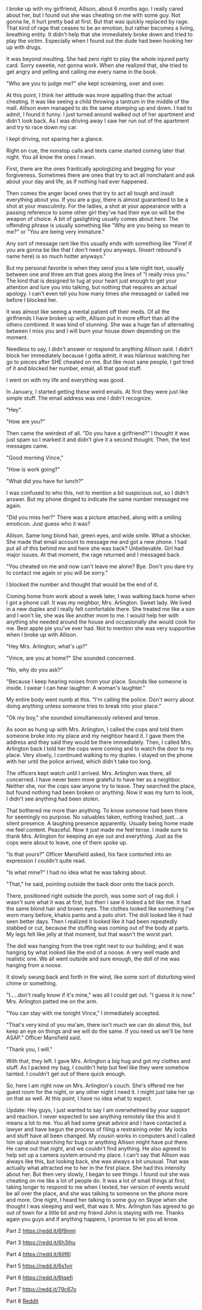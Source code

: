 I broke up with my girlfriend, Allison, about 6 months ago. I really cared about her, but I found out she was cheating on me with some guy. Not gonna lie, it hurt pretty bad at first. But that was quickly replaced by rage. That kind of rage that ceases to be an emotion, but rather becomes a living, breathing entity. It didn't help that she immediately broke down and tried to play the victim. Especially when I found out the dude had been hooking her up with drugs. 

It was beyond insulting. She had zero right to play the whole injured party card. Sorry sweetie, not gonna work. When she realized that, she tried to get angry and yelling and calling me every name in the book. 

"Who are you to judge me?" she kept screaming, over and over. 

At this point, I think her attitude was more appalling than the actual cheating. It was like seeing a child throwing a tantrum in the middle of the mall. Allison even managed to do the same stomping up and down. I had to admit, I found it funny. I just turned around walked out of her apartment and didn't look back. As I was driving away I saw her run out of the apartment and try to race down my car. 

I kept driving, not sparing her a glance. 

Right on cue, the nonstop calls and texts came started coming later that night. You all know the ones I mean. 

First, there are the ones frantically apologizing and begging for your forgiveness. Sometimes there are ones that try to act all nonchalant and ask about your day and life, as if nothing had ever happened. 

Then comes the anger laced ones that try to act all tough and insult everything about you. If you are a guy, there is almost guaranteed to be a shot at your masculinity. For the ladies, a shot at your appearance with a passing reference to some other girl they've had their eye on will be the weapon of choice. A bit of gaslighting usually comes about here. The offending phrase is usually something like "Why are you being so mean to me?" or "You are being very immature." 

Any sort of message rant like this usually ends with something like "Fine! If you are gonna be like that I don't need you anyways. (Insert rebound's name here) is so much hotter anyways." 

But my personal favorite is when they send you a late night text, usually between one and three am that goes along the lines of "I really miss you." The kind that is designed to tug at your heart just enough to get your attention and lure you into talking, but nothing that requires an actual apology. I can't even tell you how many times she messaged or called me before I blocked her. 

It was almost like seeing a mental patient off their meds. Of all the girlfriends I have broken up with, Allison put in more effort than all the others combined. It was kind of stunning. She was a huge fan of alternating between I miss you and I will burn your house down depending on the moment.

Needless to say, I didn't answer or respond to anything Allison said. I didn't block her immediately because I gotta admit, it was hilarious watching her go to pieces after SHE cheated on me. But like most sane people, I got tired of it and blocked her number, email, all that good stuff.  

I went on with my life and everything was good. 

In January, I started getting these weird emails. At first they were just like simple stuff. The email address was one I didn't recognize.

"Hey". 

"How are you?"

Then came the weirdest of all. "Do you have a girlfriend?" I thought it was just spam so I marked it and didn't give it a second thought. Then, the text messages came. 

"Good morning Vince," 

"How is work going?" 

"What did you have for lunch?"

I was confused to who this, not to mention a bit suspicious out, so I didn't answer. But my phone dinged to indicate the same number messaged me again. 

"Did you miss her?" There was a picture attached, along with a smiling emoticon. Just guess who it was?

Allison. Same long blond hair, green eyes, and wide smile. What a shocker. She made that email account to message me and got a new phone. I had put all of this behind me and here she was back? Unbelievable. Girl had major issues. At that moment, the rage returned and I messaged back. 

"You cheated on me and now can't leave me alone? Bye. Don't you dare try to contact me again or you will be sorry." 

I blocked the number and thought that would be the end of it.

Coming home from work about a week later, I was walking back home when I got a phone call. It was my neighbor, Mrs. Arlington. Sweet lady. We lived in a new duplex and I really felt comfortable there. She treated me like a son and I won't lie, she was like another mom to me. I would help her with anything she needed around the house and occasionally she would cook for me. Best apple pie you've ever had. Not to mention she was very supportive when I broke up with Allison. 

"Hey Mrs. Arlington, what's up?"

"Vince, are you at home?" She sounded concerned. 

"No, why do you ask?" 

"Because I keep hearing noises from your place. Sounds like someone is inside. I swear I can hear laughter. A woman's laughter."

My entire body went numb at this. "I'm calling the police. Don't worry about doing anything unless someone tries to break into your place." 

"Ok my boy," she sounded simultaneously relieved and tense. 

As soon as hung up with Mrs. Arlington, I called the cops and told them someone broke into my place and my neighbor heard it. I gave them the address and they said they would be there immediately. Then, I called Mrs. Arlington back I told her the cops were coming and to watch the door to my place. Very slowly, I continued walking to my duplex. I stayed on the phone with her until the police arrived, which didn't take too long. 

The officers kept watch until I arrived. Mrs. Arlington was there, all concerned. I have never been more grateful to have her as a neighbor. Neither she, nor the cops saw anyone try to leave. They searched the place, but found nothing had been broken or anything. Now it was my turn to look, I didn't see anything had been stolen. 

That bothered me more than anything. To know someone had been there for seemingly no purpose. No valuables taken, nothing trashed, just....a silent presence. A laughing presence apparently. Usually being home made me feel content. Peaceful. Now it just made me feel tense. I made sure to thank Mrs. Arlington for keeping an eye out and everything. Just as the cops were about to leave, one of them spoke up.

"Is that yours?" Officer Mansfield asked, his face contorted into an expression I couldn't quite read. 

"Is what mine?" I had no idea what he was talking about. 

"That," he said, pointing outside the back door onto the back porch.

There, positioned right outside the porch, was some sort of rag doll. I wasn't sure what it was at first, but then I saw it looked a bit like me. It had the same blond hair and brown eyes. The clothes looked like something I've worn many before, khakis pants and a polo shirt. The doll looked like it had seen better days. Then I realized it looked like it had been repeatedly stabbed or cut, because the stuffing was coming out of the body at parts.  My legs felt like jelly at that moment, but that wasn't the worst part. 

The doll was hanging from the tree right next to our building; and it was hanging by what looked like the end of a noose. A very well made and realistic one. We all went outside and sure enough, the doll of me was hanging from a noose. 

It slowly swung back and forth in the wind, like some sort of disturbing wind chime or something. 

"I.....don't really know if it's mine," was all I could get out. "I guess it is now." Mrs. Arlington patted me on the arm. 

"You can stay with me tonight Vince," I immediately accepted. 

"That's very kind of you ma'am, there isn't much we can do about this, but keep an eye on things and we will do the same. If you need us we'll be here ASAP." Officer Mansfield said. 

"Thank you, I will." 

With that, they left. I gave Mrs. Arlington a big hug and got my clothes and stuff. As I packed my bag, I couldn't help but feel like they were somehow tainted. I couldn't get out of there quick enough. 

So, here I am right now on Mrs. Arlington's couch. She's offered me her guest room for the night, or any other night I need it. I might just take her up on that as well. At this point, I have no idea what to expect.


Update: Hey guys, I just wanted to say I am overwhelmed by your support and reaction. I never expected to see anything remotely like this and it means a lot to me. You all had some great advice and I have contacted a lawyer and have begun the process of filing a restraining order. My locks and stuff have all been changed. My cousin works in computers and I called him up about searching for bugs or anything Allison might have put there. He came out that night, and we couldn't find anything. He also agreed to help set up a camera system around my place. I can't say that Allison was always like this, but looking back, she was always a bit unusual. That was actually what attracted me to her in the first place. She had this intensity about her. But then very slowly, I began to see things. I found out she was cheating on me like a lot of people do. It was a lot of small things at first; taking longer to respond to me when I texted, her version of events would be all over the place, and she was talking to someone on the phone more and more. One night, I heard her talking to some guy on Skype when she thought I was sleeping and well, that was it. Mrs. Arlington has agreed to go out of town for a little bit and my friend John is staying with me. Thanks again you guys and if anything happens, I promise to let you all know. 

Part 2 https://redd.it/6f9nmj 

Part 3 https://redd.it/6h3jhu

Part 4 https://redd.it/6ilf6l

Part 5 https://redd.it/6s1vir

Part 6 https://redd.it/6tqefi

Part 7 https://redd.it/79c67o

Part 8 [Reddit](https://redd.it/7lrwf6) 